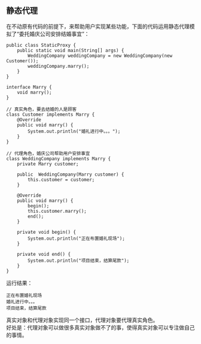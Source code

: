 ## 静态代理
在不动原有代码的前提下，来帮助用户实现某些功能，下面的代码运用静态代理模拟了“委托婚庆公司安排结婚事宜”：
```
public class StaticProxy {
    public static void main(String[] args) {
        WeddingCompany weddingCompany = new WeddingCompany(new Customer());
        weddingCompany.marry();
    }
}

interface Marry {
    void marry();
}

// 真实角色，要去结婚的人是顾客
class Customer implements Marry {
    @Override
    public void marry() {
        System.out.println("婚礼进行中。。。");
    }
}

// 代理角色，婚庆公司帮助用户安排事宜
class WeddingCompany implements Marry {
    private Marry customer;

    public  WeddingCompany(Marry customer) {
        this.customer = customer;
    }

    @Override
    public void marry() {
        begin();
        this.customer.marry();
        end();
    }

    private void begin() {
        System.out.println("正在布置婚礼现场");
    }

    private void end() {
        System.out.println("项目结束，结算尾款");
    }
}
```
运行结果：  
```
正在布置婚礼现场
婚礼进行中。。。
项目结束，结算尾款
```
真实对象和代理对象实现同一个接口，代理对象要代理真实角色。  
好处是：代理对象可以做很多真实对象做不了的事，使得真实对象可以专注做自己的事情。
